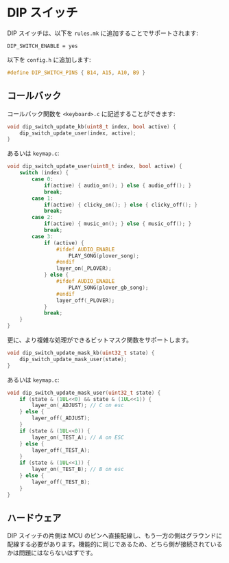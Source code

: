 # DIP スイッチ

<!---
  original document: 0.8.94:docs/feature_dip_switch.md
  git diff 0.8.94 HEAD -- docs/feature_dip_switch.md | cat
-->

DIP スイッチは、以下を `rules.mk` に追加することでサポートされます:

    DIP_SWITCH_ENABLE = yes

以下を `config.h` に追加します:

```c
#define DIP_SWITCH_PINS { B14, A15, A10, B9 }
```

## コールバック

コールバック関数を `<keyboard>.c` に記述することができます:

```c
void dip_switch_update_kb(uint8_t index, bool active) { 
    dip_switch_update_user(index, active); 
}
```


あるいは `keymap.c`:

```c
void dip_switch_update_user(uint8_t index, bool active) { 
    switch (index) {
        case 0:
            if(active) { audio_on(); } else { audio_off(); }
            break;
        case 1:
            if(active) { clicky_on(); } else { clicky_off(); }
            break;
        case 2:
            if(active) { music_on(); } else { music_off(); }
            break;
        case 3:
            if (active) {
                #ifdef AUDIO_ENABLE
                    PLAY_SONG(plover_song);
                #endif
                layer_on(_PLOVER);
            } else {
                #ifdef AUDIO_ENABLE
                    PLAY_SONG(plover_gb_song);
                #endif
                layer_off(_PLOVER);
            }
            break;
    }
}
```

更に、より複雑な処理ができるビットマスク関数をサポートします。


```c
void dip_switch_update_mask_kb(uint32_t state) { 
    dip_switch_update_mask_user(state); 
}
```


あるいは `keymap.c`:

```c
void dip_switch_update_mask_user(uint32_t state) { 
    if (state & (1UL<<0) && state & (1UL<<1)) {
        layer_on(_ADJUST); // C on esc
    } else {
        layer_off(_ADJUST);
    }
    if (state & (1UL<<0)) {
        layer_on(_TEST_A); // A on ESC
    } else {
        layer_off(_TEST_A);
    }
    if (state & (1UL<<1)) {
        layer_on(_TEST_B); // B on esc
    } else {
        layer_off(_TEST_B);
    }
}
```


## ハードウェア

DIP スイッチの片側は MCU のピンへ直接配線し、もう一方の側はグラウンドに配線する必要があります。機能的に同じであるため、どちら側が接続されているかは問題にはならないはずです。
